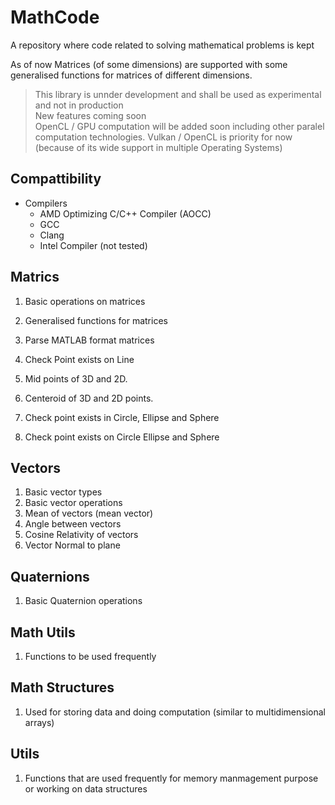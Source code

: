 # MathCode

A repository where code related to solving mathematical problems is kept 

As of now Matrices (of some dimensions) are supported with some generalised functions for matrices of different dimensions.

> This library is unnder development and shall be used as experimental and not in production    
> New features coming soon    
> OpenCL / GPU computation will be added soon including other paralel computation technologies.
> Vulkan / OpenCL is priority for now (because of its wide support in multiple Operating Systems)

## Compattibility
- Compilers
  - AMD Optimizing C/C++ Compiler (AOCC)
  - GCC
  - Clang
  - Intel Compiler (not tested) 

## Matrics
1. Basic operations on matrices
2. Generalised functions for matrices
3. Parse MATLAB format matrices

    
1. Check Point exists on Line
2. Mid points of 3D and 2D.
3. Centeroid of 3D and 2D points.
4. Check point exists in Circle, Ellipse and Sphere
5. Check point exists on Circle Ellipse and Sphere

## Vectors
1. Basic vector types 
2. Basic vector operations 
3. Mean of vectors (mean vector)
4. Angle between vectors
5. Cosine Relativity of vectors
6. Vector Normal to plane

## Quaternions
1. Basic Quaternion operations

## Math Utils
1. Functions to be used frequently

## Math Structures
1. Used for storing data and doing computation (similar to multidimensional arrays)


## Utils
1. Functions that are used frequently for memory manmagement purpose or working on data structures
